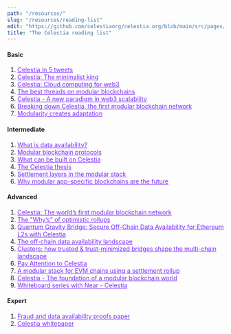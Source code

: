 ```yaml
---
path: "/resources/"
slug: "/resources/reading-list"
edit: "https://github.com/celestiaorg/celestia.org/blob/main/src/pages/markdown-pages/resources/reading-list.md"
title: "The Celestia reading list"
---
```



#### Basic

1. <a href="https://twitter.com/cryptoPothu/status/1509612095922311209" target="_blank" rel="noopener noreferrer" style="color:#7B2BF9;">Celestia in 5 tweets</a>
2. <a href="https://twitter.com/cryptoPothu/status/1506575358140641282" target="_blank" rel="noopener noreferrer" style="color:#7B2BF9;">Celestia: The minimalist king</a>
3. <a href="https://twitter.com/Cov_duk/status/1502058773392801797" target="_blank" rel="noopener noreferrer" style="color:#7B2BF9;">Celestia: Cloud computing for web3</a>
4. <a href="https://twitter.com/CelestiaOrg/status/1512460269821169664?s=20&t=PTGMwQyv4H_eTairko6Z-Q" target="_blank" rel="noopener noreferrer" style="color:#7B2BF9;">The best threads on modular blockchains</a>
5. <a href="https://knarb.substack.com/p/celestia-a-new-paradigm-in-web3-scalability?s=r" target="_blank" rel="noopener noreferrer" style="color:#7B2BF9;">Celestia - A new paradigm in web3 scalability</a>
6. <a href="https://www.youtube.com/watch?v=XLldSScJ4gE" target="_blank" rel="noopener noreferrer" style="color:#7B2BF9;">Breaking down Celestia, the first modular blockchain network</a>
7. <a href="https://medium.com/@nickgardner0651/modularity-creates-adaptation-the-celestia-thesis-b00903e59ea8" target="_blank" rel="noopener noreferrer" style="color:#7B2BF9;">Modularity creates adaptation</a>

#### Intermediate

1. <a href="https://coinmarketcap.com/alexandria/article/what-is-data-availability" target="_blank" rel="noopener noreferrer" style="color:#7B2BF9;">What is data availability?</a>
2. <a href="https://rainandcoffee.substack.com/p/modular-blockchain-protocols?s=r" target="_blank" rel="noopener noreferrer" style="color:#7B2BF9;">Modular blockchain protocols</a>
3. <a href="https://twitter.com/ptrwtts/status/1509869606906650626?s=20&t=x-EygRFW_vL98bZinp2SwA" target="_blank" rel="noopener noreferrer" style="color:#7B2BF9;">What can be built on Celestia</a>
4. <a href="https://rainandcoffee.substack.com/p/the-celestia-thesis?s=r" target="_blank" rel="noopener noreferrer" style="color:#7B2BF9;">The Celestia thesis</a>
5. <a href="https://forum.celestia.org/t/settlement-layers-in-the-modular-stack/205" target="_blank" rel="noopener noreferrer" style="color:#7B2BF9;">Settlement layers in the modular stack</a>
6. <a href="https://medium.com/@Jon_Charbonneau/why-modular-app-specific-blockchains-are-the-future-79652e5c75ec" target="_blank" rel="noopener noreferrer" style="color:#7B2BF9;">Why modular app-specific blockchains are the future</a>

#### Advanced

1. <a href="https://www.youtube.com/watch?v=-EYRtqsTkZ4&t=2214s" target="_blank" rel="noopener noreferrer" style="color:#7B2BF9;">Celestia: The world’s first modular blockchain network</a>
2. <a href="https://medium.com/@adlerjohn/the-why-s-of-optimistic-rollup-7c6a22cbb61a" target="_blank" rel="noopener noreferrer" style="color:#7B2BF9;">The "Why’s" of optimistic rollups</a>
3. <a href="https://blog.celestia.org/celestiums/" target="_blank" rel="noopener noreferrer" style="color:#7B2BF9;">Quantum Gravity Bridge: Secure Off-Chain Data Availability for Ethereum L2s with Celestia</a>
4. <a href="https://blog.celestia.org/ethereum-off-chain-data-availability-landscape/" target="_blank" rel="noopener noreferrer" style="color:#7B2BF9;">The off-chain data availability landscape</a>
5. <a href="https://blog.celestia.org/clusters/" target="_blank" rel="noopener noreferrer" style="color:#7B2BF9;">Clusters: how trusted & trust-minimized bridges shape the multi-chain landscape</a>
6. <a href="https://members.delphidigital.io/reports/pay-attention-to-celestia/" target="_blank" rel="noopener noreferrer" style="color:#7B2BF9;">Pay Attention to Celestia</a>
7. <a href="https://forum.celestia.org/t/an-open-modular-stack-for-evm-based-applications-using-celestia-evmos-and-cosmos/89" target="_blank" rel="noopener noreferrer" style="color:#7B2BF9;">A modular stack for EVM chains using a settlement rollup</a>
8. <a href="https://medium.com/@Jon_Charbonneau/celestia-the-foundation-of-a-modular-blockchain-world-95900fe2cfb0" target="_blank" rel="noopener noreferrer" style="color:#7B2BF9;">Celestia - The foundation of a modular blockchain world</a>
9. <a href="https://www.youtube.com/watch?v=jM-om3AqH94&list=PLY6ZbXTv11palDOn1wMA_4DDKJ_vcxTiV&index=3&t=3189s" target="_blank" rel="noopener noreferrer" style="color:#7B2BF9;">Whiteboard series with Near - Celestia</a>

#### Expert

1. <a href="https://arxiv.org/abs/1809.09044" target="_blank" rel="noopener noreferrer" style="color:#7B2BF9;">Fraud and data availability proofs paper</a>
2. <a href="https://arxiv.org/abs/1905.09274" target="_blank" rel="noopener noreferrer" style="color:#7B2BF9;">Celestia whitepaper</a>
